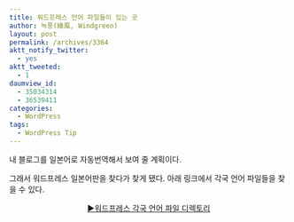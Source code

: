 ```yaml
---
title: 워드프레스 언어 파일들이 있는 곳
author: 녹풍(綠風, Windgreen)
layout: post
permalink: /archives/3364
aktt_notify_twitter:
  - yes
aktt_tweeted:
  - 1
daumview_id:
  - 35034314
  - 36539411
categories:
  - WordPress
tags:
  - WordPress Tip
---
```

내 블로그를 일본어로 자동번역해서 보여 줄 계획이다.

그래서 워드프레스 일본어판을 찾다가 찾게 됐다. 아래 링크에서 각국 언어 파일들을 찾을 수 있다.

<p style="text-align: center;">
  <a href="http://svn.automattic.com/wordpress-i18n/">▶워드프레스 각국 언어 파일 디렉토리</a>
</p>